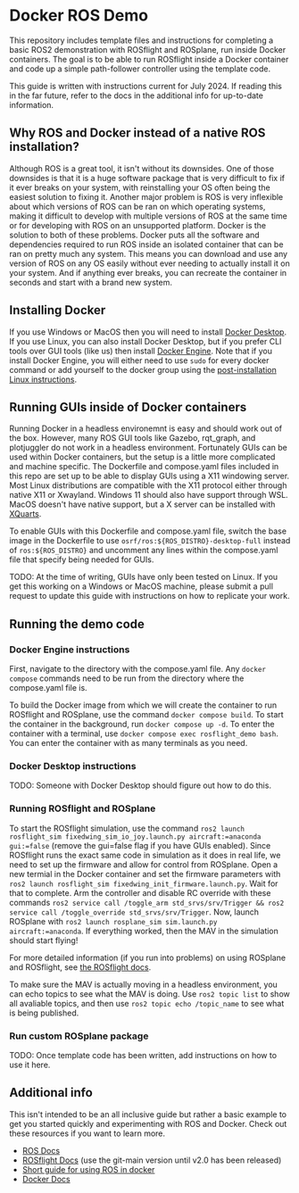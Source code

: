 # Docker ROS Demo

This repository includes template files and instructions for completing a basic ROS2 demonstration with ROSflight and ROSplane, run inside Docker containers. The goal is to be able to run ROSflight inside a Docker container and code up a simple path-follower controller using the template code.

This guide is written with instructions current for July 2024. If reading this in the far future, refer to the docs in the additional info for up-to-date information.

## Why ROS and Docker instead of a native ROS installation?

Although ROS is a great tool, it isn't without its downsides. One of those downsides is that it is a huge software package that is very difficult to fix if it ever breaks on your system, with reinstalling your OS often being the easiest solution to fixing it. Another major problem is ROS is very inflexible about which versions of ROS can be ran on which operating systems, making it difficult to develop with multiple versions of ROS at the same time or for developing with ROS on an unsupported platform. Docker is the solution to both of these problems. Docker puts all the software and dependencies required to run ROS inside an isolated container that can be ran on pretty much any system. This means you can download and use any version of ROS on any OS easily without ever needing to actually install it on your system. And if anything ever breaks, you can recreate the container in seconds and start with a brand new system.

## Installing Docker

If you use Windows or MacOS then you will need to install [Docker Desktop](https://docs.docker.com/desktop/). If you use Linux, you can also install Docker Desktop, but if you prefer CLI tools over GUI tools (like us) then install [Docker Engine](https://docs.docker.com/engine/). Note that if you install Docker Engine, you will either need to use `sudo` for every docker command or add yourself to the docker group using the [post-installation Linux instructions](https://docs.docker.com/engine/install/linux-postinstall/).

## Running GUIs inside of Docker containers

Running Docker in a headless environemnt is easy and should work out of the box. However, many ROS GUI tools like Gazebo, rqt_graph, and plotjuggler do not work in a headless environment. Fortunately GUIs can be used within Docker containers, but the setup is a little more complicated and machine specific. The Dockerfile and compose.yaml files included in this repo are set up to be able to display GUIs using a X11 windowing server. Most Linux distributions are compatible with the X11 protocol either through native X11 or Xwayland. Windows 11 should also have support through WSL. MacOS doesn't have native support, but a X server can be installed with [XQuarts](https://www.xquartz.org/).

To enable GUIs with this Dockerfile and compose.yaml file, switch the base image in the Dockerfile to use `osrf/ros:${ROS_DISTRO}-desktop-full` instead of `ros:${ROS_DISTRO}` and uncomment any lines within the compose.yaml file that specify being needed for GUIs.

TODO: At the time of writing, GUIs have only been tested on Linux. If you get this working on a Windows or MacOS machine, please submit a pull request to update this guide with instructions on how to replicate your work.

## Running the demo code

### Docker Engine instructions

First, navigate to the directory with the compose.yaml file. Any `docker compose` commands need to be run from the directory where the compose.yaml file is.

To build the Docker image from which we will create the container to run ROSflight and ROSplane, use the command `docker compose build`. To start the container in the background, run `docker compose up -d`. To enter the container with a terminal, use `docker compose exec rosflight_demo bash`. You can enter the container with as many terminals as you need.

### Docker Desktop instructions

TODO: Someone with Docker Desktop should figure out how to do this.

### Running ROSflight and ROSplane

To start the ROSflight simulation, use the command `ros2 launch rosflight_sim fixedwing_sim_io_joy.launch.py aircraft:=anaconda gui:=false` (remove the gui=false flag if you have GUIs enabled). Since ROSflight runs the exact same code in simulation as it does in real life, we need to set up the firmware and allow for control from ROSplane. Open a new termial in the Docker container and set the firmware parameters with `ros2 launch rosflight_sim fixedwing_init_firmware.launch.py`. Wait for that to complete. Arm the controller and disable RC override with these commands `ros2 service call /toggle_arm std_srvs/srv/Trigger && ros2 service call /toggle_override std_srvs/srv/Trigger`. Now, launch ROSplane with `ros2 launch rosplane_sim sim.launch.py aircraft:=anaconda`. If everything worked, then the MAV in the simulation should start flying!

For more detailed information (if you run into problems) on using ROSplane and ROSflight, see [the ROSflight docs](https://docs.rosflight.org/git-main/).

To make sure the MAV is actually moving in a headless environment, you can echo topics to see what the MAV is doing. Use `ros2 topic list` to show all avaliable topics, and then use `ros2 topic echo /topic_name` to see what is being published.

### Run custom ROSplane package

TODO: Once template code has been written, add instructions on how to use it here.

## Additional info

This isn't intended to be an all inclusive guide but rather a basic example to get you started quickly and experimenting with ROS and Docker. Check out these resources if you want to learn more.
- [ROS Docs](https://docs.ros.org/en/humble/)
- [ROSflight Docs](https://docs.rosflight.org/git-main/) (use the git-main version until v2.0 has been released)
- [Short guide for using ROS in docker](https://docs.rosflight.org/git-main/user-guide/ros2-setup/#using-a-docker-container-to-run-ros2)
- [Docker Docs](https://docs.docker.com/)
